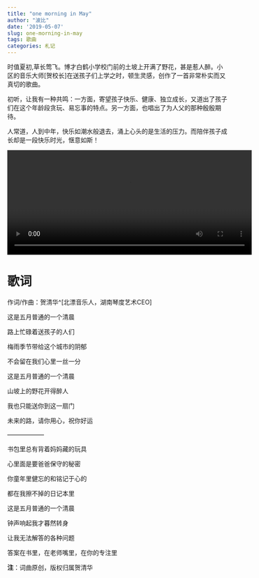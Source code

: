 ```yaml
---
title: "one morning in May"
author: "波比"
date: '2019-05-07'
slug: one-morning-in-may
tags: 歌曲
categories: 札记
---
```


时值夏初,草长莺飞。博才白鹤小学校门前的土坡上开满了野花，甚是惹人醉。小区的音乐大师[贺校长]在送孩子们上学之时，顿生灵感，创作了一首非常朴实而又真切的歌曲。

初听，让我有一种共鸣：一方面，寄望孩子快乐、健康、独立成长，又道出了孩子们在这个年龄段贪玩、易忘事的特点。另一方面，也唱出了为人父的那种殷殷期待。

人常道，人到中年，快乐如潮水般退去，涌上心头的是生活的压力。而陪伴孩子成长却是一段快乐时光，惬意如斯！

<video width="560" height="240" controls>
  <source src="http://www.30plans.com/download/one%20morning%20in%20may.mp4" type="video/mp4">
  Your browser does not support the video tag.
</video> 

# 歌词

作词/作曲：贺清华^[北漂音乐人，湖南琴度艺术CEO]

这是五月普通的一个清晨

路上忙碌着送孩子的人们

梅雨季节带给这个城市的阴郁

不会留在我们心里一丝一分

这是五月普通的一个清晨

山坡上的野花开得醉人

我也只能送你到这一扇门

未来的路，请你用心，祝你好运

——————

书包里总有背着妈妈藏的玩具

心里面是要爸爸保守的秘密

你童年里健忘的和铭记于心的

都在我擦不掉的日记本里

这是五月普通的一个清晨

钟声响起我才暮然转身

让我无法解答的各种问题

答案在书里，在老师嘴里，在你的专注里


**注**：词曲原创，版权归属贺清华